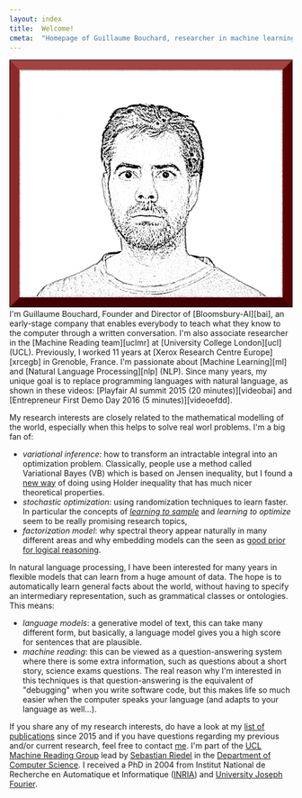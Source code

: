 ```yaml
---
layout: index
title:  Welcome!
cmeta:  "Homepage of Guillaume Bouchard, researcher in machine learning, natural language processing, artificial intelligence"
---
```


<a href="img/GuillaumeBouchardChamechaude.jpg" style="cursor: default">
    <img id="portrait" src="img/GuillaumeBouchard.jpg"
        alt="Guillaume at the top of Chamechaude in Chartreuse montains, France"/>
</a>
I'm Guillaume Bouchard, Founder and Director of [Bloomsbury-AI][bai], an early-stage company that enables everybody to teach what they know to the computer through a written conversation. I'm also associate researcher in the [Machine Reading team][uclmr] at  [University College London][ucl] (UCL). Previously, I worked 11 years at [Xerox Research Centre Europe][xrcegb] in Grenoble, France. I'm passionate about [Machine Learning][ml]
and [Natural Language Processing][nlp] (NLP). Since many years, my unique goal is to replace programming languages with natural language, as shown in these videos: [Playfair AI summit 2015 (20 minutes)][videobai] and [Entrepreneur First Demo Day 2016 (5 minutes)][videoefdd]. 

My research interests are closely related to the mathematical modelling of the world, especially when this helps to 
solve real worl problems. I'm a big fan of:
* *variational inference*: how to transform an intractable integral into an optimization problem. Classically, people use a method called Variational Bayes (VB) which is based on Jensen inequality, but I found a [new way][vh] of doing using Holder inequality that has much nicer theoretical properties. 
* *stochastic optimization*:  using randomization techniques to learn faster. In particular the concepts of *[learning to sample][awsgd]* and *learning to optimize* seem to be really promising research topics, 
* *factorization model*: why spectral theory appear naturally in many different areas and why embedding models can the seen as [good prior for logical reasoning][signrank].

In natural language processing, I have been interested for many years in flexible models that can learn from a huge amount of 
data. The hope is to automatically learn general facts about the world, without having to specify an intermediary representation, such as grammatical classes or ontologies. This means:
* *language models*: a generative model of text, this can take many different form, but basically, a language model gives you a high score for sentences that are plausible.
* *machine reading*: this can be viewed as a question-answering system where there is some extra information, such as questions about a short story, science exams questions. The real reason why I'm interested in this techniques is that question-answering is the equivalent of "debugging" when you write software code, but this makes life so much easier when the computer speaks your language (and adapts to your language as well...).

If you share any of my research interests, do have a look at my [list of publications][pubs] since 2015 and if you have questions regarding my previous and/or current research, feel free to contact [me][contact]. I'm part of the [UCL Machine Reading Group][uclmr] lead by [Sebastian Riedel][seb]
in the [Department of Computer Science][uclcs]. I received a PhD in 2004 from Institut National de Recherche en Automatique et Informatique ([INRIA][inria]) and [University Joseph Fourier][ujf].

[contact]:   /contact.html
[ml]:        https://en.wikipedia.org/wiki/Machine_learning
[nlp]:       https://en.wikipedia.org/wiki/Natural_language_processing
[pubs]:      /publications.html
[ucl]:       http://www.ucl.ac.uk/
[uclcs]:     http://www.cs.ucl.ac.uk/
[uclmr]:     http://mr.cs.ucl.ac.uk/
[bai]:       http://bloomsbury.ai/
[videobai]:  https://www.youtube.com/watch?v=sKZD8huxjZ0 
[videoefdd]: https://drive.google.com/file/d/0BylXiHst5AKXb0NtNG9panNCdGc/view
[xrcegb]:    http://www.xrce.xerox.com/About-XRCE/People/Guillaume-Bouchard
[inria]:     http://www.inria.fr/en/
[ujf]:       https://www.ujf-grenoble.fr/?language=en
[seb]:       http://www.riedelcastro.org/
[vh]:        http://arxiv.org/abs/1506.06100
[awsgd]:     http://arxiv.org/abs/1506.09016
[signrank]:  http://www.aaai.org/ocs/index.php/SSS/SSS15/paper/view/10257
